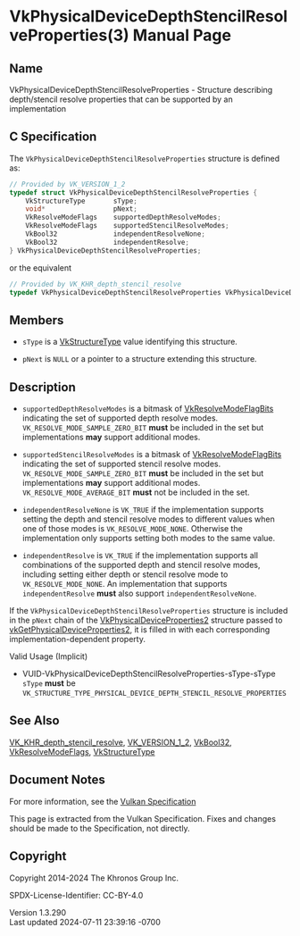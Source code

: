 # VkPhysicalDeviceDepthStencilResolveProperties(3) Manual Page

## Name

VkPhysicalDeviceDepthStencilResolveProperties - Structure describing
depth/stencil resolve properties that can be supported by an
implementation



## <a href="#_c_specification" class="anchor"></a>C Specification

The `VkPhysicalDeviceDepthStencilResolveProperties` structure is defined
as:

``` c
// Provided by VK_VERSION_1_2
typedef struct VkPhysicalDeviceDepthStencilResolveProperties {
    VkStructureType       sType;
    void*                 pNext;
    VkResolveModeFlags    supportedDepthResolveModes;
    VkResolveModeFlags    supportedStencilResolveModes;
    VkBool32              independentResolveNone;
    VkBool32              independentResolve;
} VkPhysicalDeviceDepthStencilResolveProperties;
```

or the equivalent

``` c
// Provided by VK_KHR_depth_stencil_resolve
typedef VkPhysicalDeviceDepthStencilResolveProperties VkPhysicalDeviceDepthStencilResolvePropertiesKHR;
```

## <a href="#_members" class="anchor"></a>Members

- `sType` is a [VkStructureType](https://registry.khronos.org/vulkan/specs/1.3-extensions/man/html/VkStructureType.html) value identifying
  this structure.

- `pNext` is `NULL` or a pointer to a structure extending this
  structure.

## <a href="#_description" class="anchor"></a>Description

- <span id="extension-features-depthResolveModes"></span>
  `supportedDepthResolveModes` is a bitmask of
  [VkResolveModeFlagBits](https://registry.khronos.org/vulkan/specs/1.3-extensions/man/html/VkResolveModeFlagBits.html) indicating the set
  of supported depth resolve modes. `VK_RESOLVE_MODE_SAMPLE_ZERO_BIT`
  **must** be included in the set but implementations **may** support
  additional modes.

- <span id="extension-features-stencilResolveModes"></span>
  `supportedStencilResolveModes` is a bitmask of
  [VkResolveModeFlagBits](https://registry.khronos.org/vulkan/specs/1.3-extensions/man/html/VkResolveModeFlagBits.html) indicating the set
  of supported stencil resolve modes. `VK_RESOLVE_MODE_SAMPLE_ZERO_BIT`
  **must** be included in the set but implementations **may** support
  additional modes. `VK_RESOLVE_MODE_AVERAGE_BIT` **must** not be
  included in the set.

- <span id="extension-features-independentResolveNone"></span>
  `independentResolveNone` is `VK_TRUE` if the implementation supports
  setting the depth and stencil resolve modes to different values when
  one of those modes is `VK_RESOLVE_MODE_NONE`. Otherwise the
  implementation only supports setting both modes to the same value.

- <span id="extension-features-independentResolve"></span>
  `independentResolve` is `VK_TRUE` if the implementation supports all
  combinations of the supported depth and stencil resolve modes,
  including setting either depth or stencil resolve mode to
  `VK_RESOLVE_MODE_NONE`. An implementation that supports
  `independentResolve` **must** also support `independentResolveNone`.

If the `VkPhysicalDeviceDepthStencilResolveProperties` structure is
included in the `pNext` chain of the
[VkPhysicalDeviceProperties2](https://registry.khronos.org/vulkan/specs/1.3-extensions/man/html/VkPhysicalDeviceProperties2.html)
structure passed to
[vkGetPhysicalDeviceProperties2](https://registry.khronos.org/vulkan/specs/1.3-extensions/man/html/vkGetPhysicalDeviceProperties2.html),
it is filled in with each corresponding implementation-dependent
property.

Valid Usage (Implicit)

- <a
  href="#VUID-VkPhysicalDeviceDepthStencilResolveProperties-sType-sType"
  id="VUID-VkPhysicalDeviceDepthStencilResolveProperties-sType-sType"></a>
  VUID-VkPhysicalDeviceDepthStencilResolveProperties-sType-sType  
  `sType` **must** be
  `VK_STRUCTURE_TYPE_PHYSICAL_DEVICE_DEPTH_STENCIL_RESOLVE_PROPERTIES`

## <a href="#_see_also" class="anchor"></a>See Also

[VK_KHR_depth_stencil_resolve](https://registry.khronos.org/vulkan/specs/1.3-extensions/man/html/VK_KHR_depth_stencil_resolve.html),
[VK_VERSION_1_2](https://registry.khronos.org/vulkan/specs/1.3-extensions/man/html/VK_VERSION_1_2.html), [VkBool32](https://registry.khronos.org/vulkan/specs/1.3-extensions/man/html/VkBool32.html),
[VkResolveModeFlags](https://registry.khronos.org/vulkan/specs/1.3-extensions/man/html/VkResolveModeFlags.html),
[VkStructureType](https://registry.khronos.org/vulkan/specs/1.3-extensions/man/html/VkStructureType.html)

## <a href="#_document_notes" class="anchor"></a>Document Notes

For more information, see the <a
href="https://registry.khronos.org/vulkan/specs/1.3-extensions/html/vkspec.html#VkPhysicalDeviceDepthStencilResolveProperties"
target="_blank" rel="noopener">Vulkan Specification</a>

This page is extracted from the Vulkan Specification. Fixes and changes
should be made to the Specification, not directly.

## <a href="#_copyright" class="anchor"></a>Copyright

Copyright 2014-2024 The Khronos Group Inc.

SPDX-License-Identifier: CC-BY-4.0

Version 1.3.290  
Last updated 2024-07-11 23:39:16 -0700
